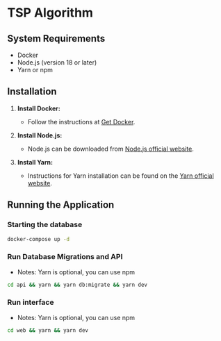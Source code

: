 # TSP Algorithm

## System Requirements

- Docker
- Node.js (version 18 or later)
- Yarn or npm

## Installation

1. **Install Docker:**
   - Follow the instructions at [Get Docker](https://docs.docker.com/get-docker/).

2. **Install Node.js:**
   - Node.js can be downloaded from [Node.js official website](https://nodejs.org/en/download/).

3. **Install Yarn:**
   - Instructions for Yarn installation can be found on the [Yarn official website](https://yarnpkg.com/lang/en/docs/install/).

## Running the Application

### Starting the database

```bash
docker-compose up -d
```

### Run Database Migrations and API

- Notes: Yarn is optional, you can use npm

```bash
cd api && yarn && yarn db:migrate && yarn dev
```

### Run interface

- Notes: Yarn is optional, you can use npm

```bash
cd web && yarn && yarn dev
```
